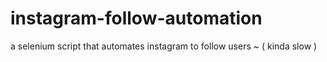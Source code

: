 # instagram-follow-automation
a selenium script that automates instagram to follow users ~ ( kinda slow )

